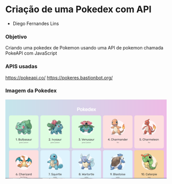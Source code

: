 # Criação de uma Pokedex com API

- Diego Fernandes Lins

### Objetivo
Criando uma pokedex de Pokemon usando uma API de pokemon chamada PokeAPI com JavaScript 

### APIS usadas
https://pokeapi.co/
https://pokeres.bastionbot.org/

### Imagem da Pokedex
![](https://github.com/DiegoLins10/Pokedex/blob/origin/pokedex.png)
